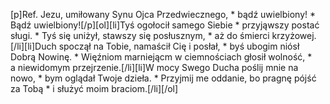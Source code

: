[p]Ref. Jezu, umiłowany Synu Ojca Przedwiecznego, * bądź uwielbiony! * Bądź uwielbiony![/p][ol][li]Tyś ogołocił samego Siebie * przyjąwszy postać sługi. * Tyś się uniżył, stawszy się posłusznym, * aż do śmierci krzyżowej.[/li][li]Duch spoczął na Tobie, namaścił Cię i posłał, * byś ubogim niósł Dobrą Nowinę. * Więźniom marniejącm w ciemnościach głosił wolność, * a niewidomym przejrzenie.[/li][li]W mocy Swego Ducha poślij mnie na nowo, * bym oglądał Twoje dzieła. * Przyjmij me oddanie, bo pragnę pójść za Tobą * i służyć moim braciom.[/li][/ol]